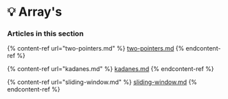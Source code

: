 # 💡 Array's

### Articles in this section

{% content-ref url="two-pointers.md" %}
[two-pointers.md](two-pointers.md)
{% endcontent-ref %}

{% content-ref url="kadanes.md" %}
[kadanes.md](kadanes.md)
{% endcontent-ref %}

{% content-ref url="sliding-window.md" %}
[sliding-window.md](sliding-window.md)
{% endcontent-ref %}
